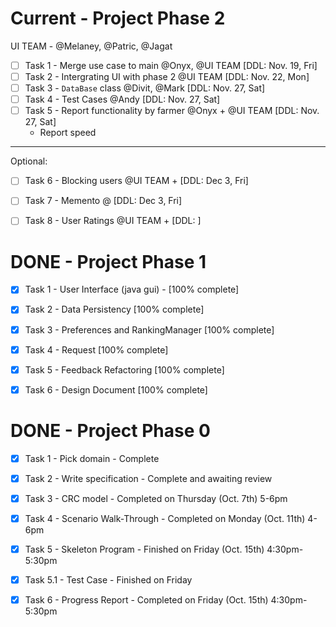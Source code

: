 # Current - Project Phase 2

UI TEAM - @Melaney, @Patric, @Jagat

- [ ] Task 1 - Merge use case to main @Onyx, @UI TEAM [DDL: Nov. 19, Fri]
- [ ] Task 2 - Intergrating UI with phase 2 @UI TEAM [DDL: Nov. 22, Mon]
- [ ] Task 3 - `DataBase` class @Divit, @Mark [DDL: Nov. 27, Sat]
- [ ] Task 4 - Test Cases @Andy [DDL: Nov. 27, Sat]
- [ ] Task 5 - Report functionality by farmer @Onyx + @UI TEAM [DDL: Nov. 27, Sat]
  - Report speed

--- 

Optional: 

- [ ] Task 6 - Blocking users @UI TEAM +  [DDL: Dec 3, Fri]
- [ ] Task 7 - Memento @ [DDL: Dec 3, Fri]
- [ ] Task 8 - User Ratings @UI TEAM +  [DDL: ]



# DONE - Project Phase 1

- [x] Task 1 - User Interface (java gui) - [100% complete]

- [x] Task 2 - Data Persistency [100% complete]

- [x] Task 3 - Preferences and RankingManager [100% complete]

- [x] Task 4 - Request [100% complete]

- [x] Task 5 - Feedback Refactoring [100% complete]

- [x] Task 6 - Design Document [100% complete]



# DONE - Project Phase 0

- [x] Task 1 - Pick domain - Complete  

- [x] Task 2 - Write specification - Complete and awaiting review  

- [x] Task 3 - CRC model - Completed on Thursday (Oct. 7th) 5-6pm  

- [X] Task 4 - Scenario Walk-Through - Completed on Monday (Oct. 11th) 4-6pm

- [X] Task 5 - Skeleton Program - Finished on Friday (Oct. 15th) 4:30pm-5:30pm

- [X] Task 5.1 - Test Case - Finished on Friday

- [X] Task 6 - Progress Report - Completed on Friday (Oct. 15th) 4:30pm-5:30pm

